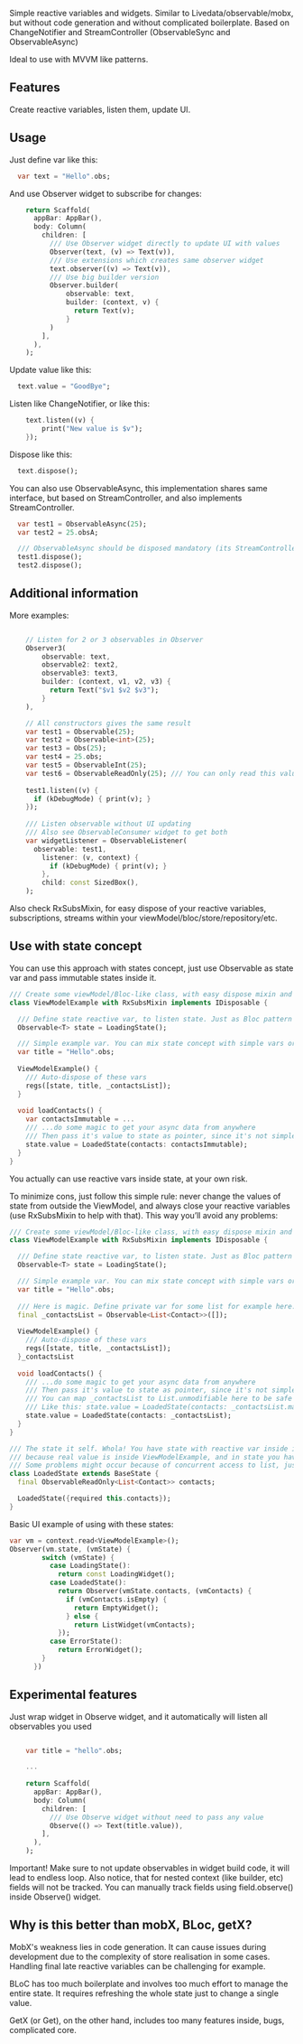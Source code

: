 Simple reactive variables and widgets.
Similar to Livedata/observable/mobx, but without code generation and without complicated boilerplate.
Based on ChangeNotifier and StreamController (ObservableSync and ObservableAsync)

Ideal to use with MVVM like patterns.

## Features

Create reactive variables, listen them, update UI.

## Usage

Just define var like this:

```dart
  var text = "Hello".obs;
```

And use Observer widget to subscribe for changes:

```dart
    return Scaffold(
      appBar: AppBar(),
      body: Column(
        children: [
          /// Use Observer widget directly to update UI with values
          Observer(text, (v) => Text(v)),
          /// Use extensions which creates same observer widget
          text.observer((v) => Text(v)),
          /// Use big builder version
          Observer.builder(
              observable: text,
              builder: (context, v) {
                return Text(v);
              }
          )
        ],
      ),
    );
```

Update value like this:

```dart
  text.value = "GoodBye";
```

Listen like ChangeNotifier, or like this:

```dart
    text.listen((v) {
        print("New value is $v");
    });
```

Dispose like this:

```dart
  text.dispose();
```

You can also use ObservableAsync, this implementation shares same interface, but based
on StreamController, and also implements StreamController.

```dart
  var test1 = ObservableAsync(25);
  var test2 = 25.obsA;

  /// ObservableAsync should be disposed mandatory (its StreamController based).
  test1.dispose();
  test2.dispose();
```

## Additional information

More examples:

```dart

    // Listen for 2 or 3 observables in Observer
    Observer3(
        observable: text,
        observable2: text2,
        observable3: text3,
        builder: (context, v1, v2, v3) {
          return Text("$v1 $v2 $v3");
        }
    ),

    // All constructors gives the same result
    var test1 = Observable(25);
    var test2 = Observable<int>(25);
    var test3 = Obs(25);
    var test4 = 25.obs;
    var test5 = ObservableInt(25);
    var test6 = ObservableReadOnly(25); /// You can only read this value
    
    test1.listen((v) {
      if (kDebugMode) { print(v); }
    });
    
    /// Listen observable without UI updating
    /// Also see ObservableConsumer widget to get both
    var widgetListener = ObservableListener(
      observable: test1,
        listener: (v, context) {
          if (kDebugMode) { print(v); }
        },
        child: const SizedBox(),
    );
```
Also check RxSubsMixin, for easy dispose of your reactive variables, subscriptions, streams within your viewModel/bloc/store/repository/etc.

## Use with state concept

You can use this approach with states concept, just use Observable as state var and pass immutable states inside it. 
```dart
/// Create some viewModel/Bloc-like class, with easy dispose mixin and disposable interface
class ViewModelExample with RxSubsMixin implements IDisposable {

  /// Define state reactive var, to listen state. Just as Bloc pattern do.
  Observable<T> state = LoadingState();

  /// Simple example var. You can mix state concept with simple vars or not, it's you to decide
  var title = "Hello".obs;
  
  ViewModelExample() {
    /// Auto-dispose of these vars
    regs([state, title, _contactsList]);
  }
  
  void loadContacts() {
    var contactsImmutable = ...
    /// ...do some magic to get your async data from anywhere
    /// Then pass it's value to state as pointer, since it's not simple type.
    state.value = LoadedState(contacts: contactsImmutable);
  }
}
```

You actually can use reactive vars inside state, at your own risk.

To minimize cons, just follow this simple rule: never change the values of state from outside the ViewModel, 
and always close your reactive variables (use RxSubsMixin to help with that). This way you’ll avoid any problems:

```dart
/// Create some viewModel/Bloc-like class, with easy dispose mixin and disposable interface
class ViewModelExample with RxSubsMixin implements IDisposable {

  /// Define state reactive var, to listen state. Just as Bloc pattern do.
  Observable<T> state = LoadingState();

  /// Simple example var. You can mix state concept with simple vars or not, it's you to decide
  var title = "Hello".obs;
  
  /// Here is magic. Define private var for some list for example here. It will used in state.
  final _contactsList = Observable<List<Contact>>([]);
  
  ViewModelExample() {
    /// Auto-dispose of these vars
    regs([state, title, _contactsList]);
  }_contactsList
  
  void loadContacts() {
    /// ...do some magic to get your async data from anywhere
    /// Then pass it's value to state as pointer, since it's not simple type.
    /// You can map _contactsList to List.unmodifiable here to be safe from concurrent modification
    /// Like this: state.value = LoadedState(contacts: _contactsList.map((e) => List.unmodifiable(e));
    state.value = LoadedState(contacts: _contactsList);
  }
}

/// The state it self. Whola! You have state with reactive var inside it.
/// because real value is inside ViewModelExample, and in state you have only link to it.
/// Some problems might occur because of concurrent access to list, just make sure you change your data only inside ViewModel.
class LoadedState extends BaseState {
  final ObservableReadOnly<List<Contact>> contacts;

  LoadedState({required this.contacts});
}

```

Basic UI example of using with these states:

```dart
var vm = context.read<ViewModelExample>();
Observer(vm.state, (vmState) {
        switch (vmState) {
          case LoadingState():
            return const LoadingWidget();
          case LoadedState():
            return Observer(vmState.contacts, (vmContacts) {
              if (vmContacts.isEmpty) {
                return EmptyWidget();
              } else {
                return ListWidget(vmContacts);
            });
          case ErrorState():
            return ErrorWidget();
        }
      })

```

## Experimental features
Just wrap widget in Observe widget, and it automatically will listen all observables you used

```dart

    var title = "hello".obs;

    ...
  
    return Scaffold(
      appBar: AppBar(),
      body: Column(
        children: [
          /// Use Observe widget without need to pass any value
          Observe(() => Text(title.value)),
        ],
      ),
    );
```

Important! Make sure to not update observables in widget build code, it will lead to endless loop.
Also notice, that for nested context (like builder, etc) fields will not be tracked.
You can manually track fields using field.observe() inside Observe() widget.

## Why is this better than mobX, BLoc, getX?

MobX's weakness lies in code generation. It can cause issues during development due to the complexity of store realisation in some cases. 
Handling final late reactive variables can be challenging for example.

BLoC has too much boilerplate and involves too much effort to manage the entire state. 
It requires refreshing the whole state just to change a single value.

GetX (or Get), on the other hand, includes too many features inside, bugs, complicated core.
